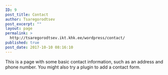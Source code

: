 ```yaml
---
ID: 9
post_title: Contact
author: Tsaregorodtsev
post_excerpt: ""
layout: page
permalink: >
  http://tsaregorodtsev.ikt.khk.ee/wordpress/contact/
published: true
post_date: 2017-10-10 08:16:10
---
```

This is a page with some basic contact information, such as an address and phone number. You might also try a plugin to add a contact form.